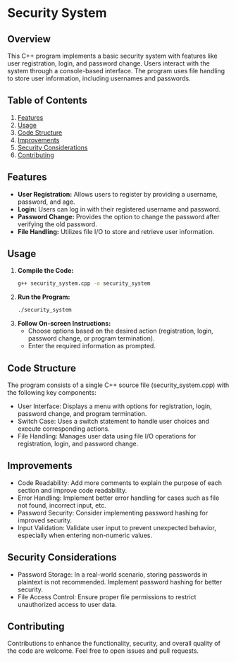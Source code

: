 # Security System

## Overview
This C++ program implements a basic security system with features like user registration, login, and password change. Users interact with the system through a console-based interface. The program uses file handling to store user information, including usernames and passwords.

## Table of Contents
1. [Features](#features)
2. [Usage](#usage)
3. [Code Structure](#code-structure)
4. [Improvements](#improvements)
5. [Security Considerations](#security-considerations)
6. [Contributing](#contributing)

## Features <a name="features"></a>
- **User Registration:** Allows users to register by providing a username, password, and age.
- **Login:** Users can log in with their registered username and password.
- **Password Change:** Provides the option to change the password after verifying the old password.
- **File Handling:** Utilizes file I/O to store and retrieve user information.

## Usage <a name="usage"></a>
1. **Compile the Code:**
   ```bash
   g++ security_system.cpp -o security_system
2. **Run the Program:**
    ```bash
    ./security_system
3. **Follow On-screen Instructions:**
   - Choose options based on the desired action (registration, login, password change, or program termination).
   - Enter the required information as prompted.
     
## Code Structure <a name="code-structure"></a>
The program consists of a single C++ source file (security_system.cpp) with the following key components:

- User Interface: Displays a menu with options for registration, login, password change, and program termination.
- Switch Case: Uses a switch statement to handle user choices and execute corresponding actions.
- File Handling: Manages user data using file I/O operations for registration, login, and password change.

## Improvements <a name="improvements"></a>

- Code Readability: Add more comments to explain the purpose of each section and improve code readability.
- Error Handling: Implement better error handling for cases such as file not found, incorrect input, etc.
- Password Security: Consider implementing password hashing for improved security.
- Input Validation: Validate user input to prevent unexpected behavior, especially when entering non-numeric values.

## Security Considerations <a name="security-considerations"></a>
- Password Storage: In a real-world scenario, storing passwords in plaintext is not recommended. Implement password hashing for better security.
- File Access Control: Ensure proper file permissions to restrict unauthorized access to user data.
   
## Contributing <a name="contributing"></a>
Contributions to enhance the functionality, security, and overall quality of the code are welcome. Feel free to open issues and pull requests.
